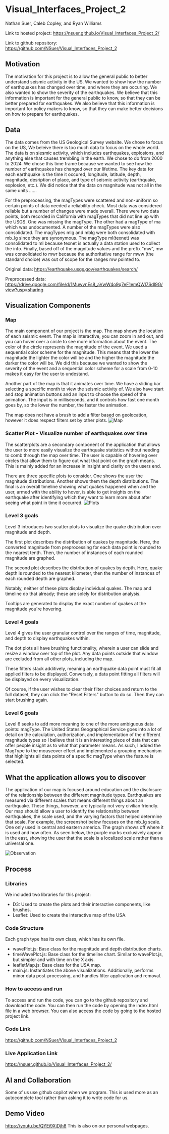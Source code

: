 # Visual_Interfaces_Project_2
Nathan Suer, Caleb Copley, and Ryan Williams

Link to hosted project: https://nsuer.github.io/Visual_Interfaces_Project_2/

Link to github repository: https://github.com/NSuer/Visual_Interfaces_Project_2

## Motivation
The motivation for this project is to allow the general public to better understand seismic activity in the US. We wanted to show how the number of earthquakes has changed over time, and where they are occuring. We also wanted to show the severity of the earthquakes. We believe that this information is important for the general public to know, so that they can be better prepared for earthquakes. We also believe that this information is important for policy makers to know, so that they can make better decisions on how to prepare for earthquakes.

## Data
The data comes from the US Geological Survey website. We chose to focus on the US, We beleive there is too much data to focus on the whole world. The data is on siesmic activity, which includes earthquakes, explosions, and anything else that causes trembling in the earth. We chose to do from 2000 to 2024. We chose this time frame because we wanted to see how the number of earthquakes has changed over our lifetime. The key data for each earthquake is the time it occured, longitude, latitude, depth, magnitude, desription of place, and type of seismic activity (earthquake, explosion, etc.). We did notice that the data on magnitude was not all in the same units ......

For the preprocessing, the magTypes were scattered and non-uniform so certain points of data needed a reliability check. Most data was considered reliable but a number of changes were made overall. There were two data points, both recorded in California with magTypes that did not line up with the USGS. One was missing the magType. The other had a magType of ma which was undocumented. A number of the magTypes were also consolidated. The magTypes mlg and mblg were both consolidated with mb_lg since they are synonymous. The magType ml(texnet) was consolidated to ml because texnet is actually a data station used to collect the info. Finally, based off of the magnitude values and the prefix "mw", mw was consolidated to mwr because the authoritative range for mww (the standard choice) was out of scope for the ranges mw pointed to.

Original data: https://earthquake.usgs.gov/earthquakes/search/

Preprocessed data: https://drive.google.com/file/d/1MuwynEs8_aVwW4o9q7eF1emQWI7Sdl9G/view?usp=sharing

## Visualization Components


### Map
The main component of our project is the map. The map shows the location of each seismic event. The map is interactive, you can zoom in and out, and you can hover over a circle to see more information about the event. The color of the circle represents the magnitude of the event. We used a sequential color scheme for the magnitude. This means that the lower the magnitude the lighter the color will be and the higher the magnitude the darker the color will be. We did this because we wanted to show the severity of the event and a sequential color scheme for a scale from 0-10 makes it easy for the user to undestand.

Another part of the map is that it animates over time. We have a sliding bar selecting a specific month to view the seismic activity of. We also have start and stop animation buttons and an input to choose the speed of the animation. The input is in milliseconds, and it controls how fast one month goes by, so the lower the number, the faster the animation.

The map does not have a brush to add a filter based on geolocation, however it does respect filters set by other plots.
![Map](images\Map.png)

### Scatter Plot - Visualize number of earthquakes over time
The scatterplots are a secondary component of the application that allows the user to more easily visualize the earthquake statistics without needing to comb through the map over time. The user is capable of hovering over circles that allow them to figure out what that point on the graph means. This is mainly added for an increase in insight and clarity on the users end.

There are three specific plots to consider. One shows the user the magnitude distributions. Another shows them the depth distributions. The final is an overall timeline showing what quakes happened when and the user, armed with the ability to hover, is able to get insights on the earthquake after identifying which they want to learn more about after seeing what point in time it occurred.
![Plots](images\Plots.png)

### Level 3 goals
Level 3 introduces two scatter plots to visualize the quake distribution over magnitude and depth. 

The first plot describes the distribution of quakes by magnitude. Here, the converted magnitude from preprocessing  for each data point is rounded to the nearest tenth. Then, the number of instances of each rounded magnitude are graphed. 

The second plot describes the distribution of quakes by depth. Here, quake depth is rounded to the nearest kilometer, then the number of instances of each rounded depth are graphed.

Notably, neither of these plots display individual quakes. The map and timeline do that already; these are solely for distribution analysis. 

Tooltips are generated to display the exact number of quakes at the magnitude you're hovering. 

### Level 4 goals
Level 4 gives the user granular control over the ranges of time, magnitude, and depth to display earthquakes within. 

The dot plots all have brushing functionality, wherein a user can slide and resize a window over top of the plot. Any data points outside that window are excluded from all other plots, including the map. 

These filters stack additively, meaning an earthquake data point must fit all applied filters to be displayed. Conversely, a data point fitting all filters will be displayed on every visualization.

Of course, if the user wishes to clear their filter choices and return to the full dataset, they can click the "Reset Filters" button to do so. Then they can start brushing again. 

### Level 6 goals
Level 6 seeks to add more meaning to one of the more ambiguous data points: magType. The United States Geographical Service goes into a lot of detail on the calculation, authorization, and implementation of the different magnitude types so I believe that it is an interesting piece of data that can offer people insight as to what that parameter means. As such, I added the MagType to the mouseover effect and implemented a grouping mechanism that highlights all data points of a specific magType when the feature is selected.   

## What the application allows you to discover
The application of our map is focused around education and the disclosure of the relationship between the different magnitude types. Earthquakes are measured via different scales that means different things about an earthquake. These things, however, are typically not very civilian friendly. Our map should allow a user to identify the relationship between earthquakes, the scale used, and the varying factors that helped determine that scale. For example, the screenshot below focuses on the mb_lg scale. One only used in central and eastern america. The graph shows off where it is used and how often. As seen below, the purple marks exclusively appear in the east, showing the user that the scale is a localized scale rather than a universal one.

![Observation](images\LearnScreen.png)

## Process

### Libraries
We included two libraries for this project:
 - D3: Used to create the plots and their interactive components, like brushes.
 - Leaflet: Used to create the interactive map of the USA. 

### Code Structure
Each graph type has its own class, which has its own file. 
 - wavePlot.js: Base class for the magnitude and depth distribution charts. 
 - timeWavePlot.js: Base class for the timeline chart. Similar to wavePlot.js, but simpler and with time on the X axis. 
 - leafletMap.js: Base class for the USA map. 
 - main.js: Instantiates the above visualizations. Additionally, performs minor data post-processing, and handles filter application and removal.

### How to access and run
To access and run the code, you can go to the github repository and download the code. You can then run the code by opening the index.html file in a web browser. You can also access the code by going to the hosted project link.

### Code Link

https://github.com/NSuer/Visual_Interfaces_Project_2

### Live Application Link

https://nsuer.github.io/Visual_Interfaces_Project_2/

## AI and Collaboration
Some of us use github copilot when we program. This is used more as an autocomplete tool rather than asking it to write code for us.

## Demo Video
https://youtu.be/QYEi9XjDjh8
This is also on our personal webpages.
